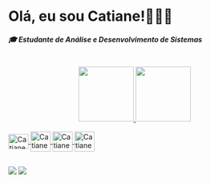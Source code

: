 # Olá, eu sou Catiane!🧍🏽‍♀
 


##### 🎓 Estudante de Análise e Desenvolvimento de Sistemas

<br>
<div align="center">
<a href="https://github.com/CatianeNascimento">
<img height="110" src="https://github-readme-stats.vercel.app/api?username=CatianeNascimento&show_icons=true&theme=onedark&include_all_commits=true&count_private=true"/>
<img height="110" src="https://github-readme-stats.vercel.app/api/top-langs/?username=CatianeNascimento&layout=compact&langs_count=7&theme=onedark"/>

</div>

<div style="display: inline_block"><br
 <img align="center" alt="Catiane-Js" height="30" width="40" src="https://cdn.jsdelivr.net/gh/devicons/devicon/icons/javascript/javascript-plain.svg" />
 <img align="center" alt="Catiane-Js" height="30" width="40" src="https://cdn.jsdelivr.net/gh/devicons/devicon/icons/javascript/javascript-plain.svg" />
<img align="center" alt="Catiane-Java" height="40" width="40" src="https://cdn.jsdelivr.net/gh/devicons/devicon/icons/java/java-original.svg" />        
<img align="center" alt="Catiane-Git" height="40" width="40"  src="https://cdn.jsdelivr.net/gh/devicons/devicon/icons/git/git-original.svg" />
<img align="center" alt="Catiane-GitHub" height="40" width="40" src="https://cdn.jsdelivr.net/gh/devicons/devicon/icons/github/github-original.svg" />

</div>
  
##

<div>
 <a href = "mailto:csnascimento07@gmail.com"><img src="https://img.shields.io/badge/Gmail-D14836?style=for-the-badge&logo=gmail&logoColor=white"></a>
<a href="https://www.linkedin.com/in/catnasc/"><img src="https://img.shields.io/badge/LinkedIn-0077B5?style=for-the-badge&logo=linkedin&logoColor=white"></a>
                  
            
                    

